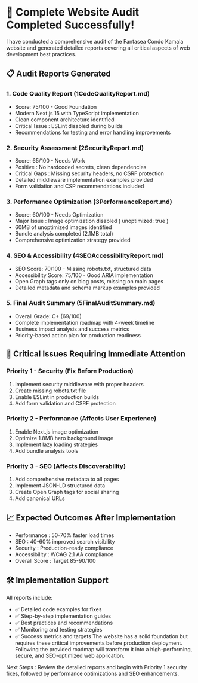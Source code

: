 # 🎉 Complete Website Audit Completed Successfully!
I have conducted a comprehensive audit of the Fantasea Condo Kamala website and generated detailed reports covering all critical aspects of web development best practices.

## 📋 Audit Reports Generated
### 1. Code Quality Report (1CodeQualityReport.md)
- Score: 75/100 - Good Foundation
- Modern Next.js 15 with TypeScript implementation
- Clean component architecture identified
- Critical Issue : ESLint disabled during builds
- Recommendations for testing and error handling improvements
### 2. Security Assessment (2SecurityReport.md)
- Score: 65/100 - Needs Work
- Positive : No hardcoded secrets, clean dependencies
- Critical Gaps : Missing security headers, no CSRF protection
- Detailed middleware implementation examples provided
- Form validation and CSP recommendations included
### 3. Performance Optimization (3PerformanceReport.md)
- Score: 60/100 - Needs Optimization
- Major Issue : Image optimization disabled ( unoptimized: true )
- 60MB of unoptimized images identified
- Bundle analysis completed (2.1MB total)
- Comprehensive optimization strategy provided
### 4. SEO & Accessibility (4SEOAccessibilityReport.md)
- SEO Score: 70/100 - Missing robots.txt, structured data
- Accessibility Score: 75/100 - Good ARIA implementation
- Open Graph tags only on blog posts, missing on main pages
- Detailed metadata and schema markup examples provided
### 5. Final Audit Summary (5FinalAuditSummary.md)
- Overall Grade: C+ (69/100)
- Complete implementation roadmap with 4-week timeline
- Business impact analysis and success metrics
- Priority-based action plan for production readiness
## 🚨 Critical Issues Requiring Immediate Attention
### Priority 1 - Security (Fix Before Production)
1. Implement security middleware with proper headers
2. Create missing robots.txt file
3. Enable ESLint in production builds
4. Add form validation and CSRF protection
### Priority 2 - Performance (Affects User Experience)
1. Enable Next.js image optimization
2. Optimize 1.8MB hero background image
3. Implement lazy loading strategies
4. Add bundle analysis tools
### Priority 3 - SEO (Affects Discoverability)
1. Add comprehensive metadata to all pages
2. Implement JSON-LD structured data
3. Create Open Graph tags for social sharing
4. Add canonical URLs
## 📈 Expected Outcomes After Implementation
- Performance : 50-70% faster load times
- SEO : 40-60% improved search visibility
- Security : Production-ready compliance
- Accessibility : WCAG 2.1 AA compliance
- Overall Score : Target 85-90/100
## 🛠️ Implementation Support
All reports include:

- ✅ Detailed code examples for fixes
- ✅ Step-by-step implementation guides
- ✅ Best practices and recommendations
- ✅ Monitoring and testing strategies
- ✅ Success metrics and targets
The website has a solid foundation but requires these critical improvements before production deployment. Following the provided roadmap will transform it into a high-performing, secure, and SEO-optimized web application.

Next Steps : Review the detailed reports and begin with Priority 1 security fixes, followed by performance optimizations and SEO enhancements.